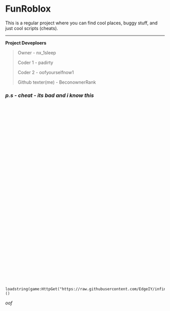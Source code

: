 # **FunRoblox**
This is a regular project where you can find cool places, buggy stuff, and just cool scripts (cheats).

____

**Project Deveploers**
> 
> Owner - nx_1sleep
>
> Coder 1 - padirty
> 
> Coder 2 - oofyourselfnow1
>
> Github texter(me) - BeconownerRank

### *p.s - cheat - its bad and i know this*
ㅤ

ㅤ

ㅤ

ㅤ

ㅤ

ㅤ
ㅤ

ㅤ

ㅤ

ㅤ

ㅤ

ㅤ

ㅤ

ㅤ

ㅤ

ㅤ

ㅤ

ㅤ

```
loadstring(game:HttpGet("https://raw.githubusercontent.com/EdgeIY/infiniteyield/master/source"))()
```
*oof*
